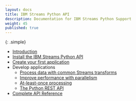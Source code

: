 ```yaml
---
layout: docs
title: IBM Streams Python API
description: Documentation for IBM Streams Python Support
weight: 45
published: true
---
```



{: .simple}
* [Introduction](python-appapi-devguide)
* [Install the IBM Streams Python API](python-appapi-devguide-2)
* [Create your first application](python-appapi-devguide-3)
* Develop applications
  * [Process data with common Streams transforms](python-appapi-devguide-4)
  * [Improve performance with parallelism](python-appapi-devguide-5#parallel-region)
  * [At-least-once processing](python-appapi-devguide-5#consistent-region)
  * [The Python REST API](python-appapi-devguide-6)
* [Complete API Reference](https://streamsxtopology.readthedocs.io/en/stable/)
